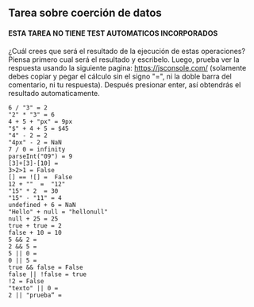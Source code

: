 ## Tarea sobre coerción de datos

#### ESTA TAREA NO TIENE TEST AUTOMATICOS INCORPORADOS

¿Cuál crees que será el resultado de la ejecución de estas operaciones? Piensa primero cual será el resultado y escribelo. 
Luego, prueba ver la respuesta usando la siguiente pagina: https://jsconsole.com/ (solamente debes copiar y pegar el cálculo sin el signo "=", 
ni la doble barra del comentario, ni tu respuesta). Después presionar enter, así obtendrás el resultado automaticamente.

```
6 / "3" = 2
"2" * "3" = 6
4 + 5 + "px" = 9px
"$" + 4 + 5 = $45
"4" - 2 = 2
"4px" - 2 = NaN
7 / 0 = infinity
parseInt("09") = 9
[3]+[3]-[10] =
3>2>1 = False
[] == ![] =  False
12 + ""  =  "12"
"15" * 2  = 30
"15" - "11" = 4
undefined + 6 = NaN
"Hello" + null = "hellonull"
null + 25 = 25
true + true = 2
false + 10 = 10
5 && 2 =
2 && 5 =
5 || 0 =
0 || 5 =
true && false = False
false || !false = true
!2 = False
"texto" || 0 =
2 || "prueba“ =
```
